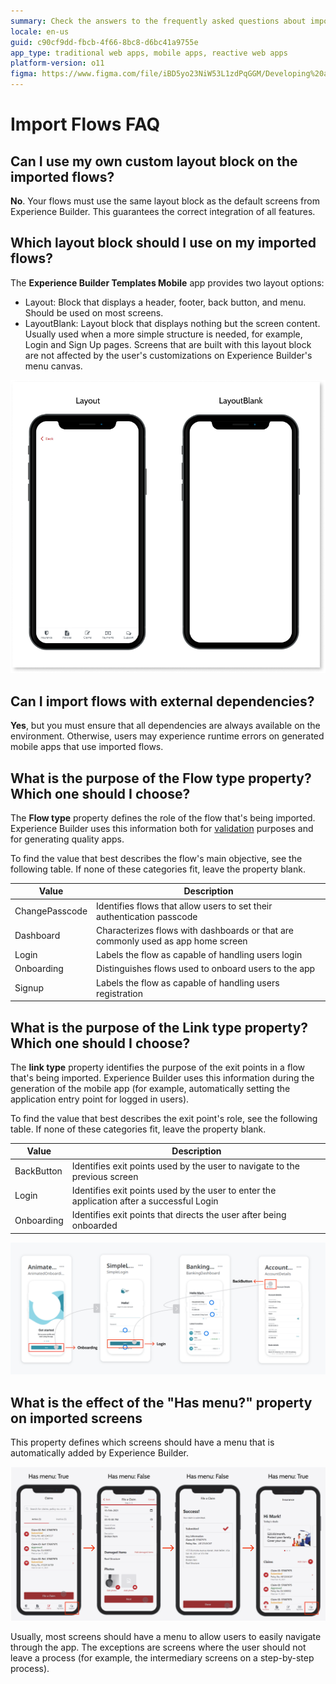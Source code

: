 ```yaml
---
summary: Check the answers to the frequently asked questions about importing Flows to Experience Builder.
locale: en-us
guid: c90cf9dd-fbcb-4f66-8bc8-d6bc41a9755e
app_type: traditional web apps, mobile apps, reactive web apps
platform-version: o11
figma: https://www.figma.com/file/iBD5yo23NiW53L1zdPqGGM/Developing%20an%20Application?node-id=4454:2893
---
```


# Import Flows FAQ

## Can I use my own custom layout block on the imported flows?

**No**. Your flows must use the same layout block as the default screens from Experience Builder. This guarantees the correct integration of all features.

## Which layout block should I use on my imported flows?

The **Experience Builder Templates Mobile** app provides two layout options:

* Layout: Block that displays a header, footer, back button, and menu. Should be used on most screens.
* LayoutBlank: Layout block that displays nothing but the screen content. Usually used when a more simple structure is needed, for example, Login and Sign Up pages. Screens that are built with this layout block are not affected by the user's customizations on Experience Builder's menu canvas.

![Screenshot of Experience Builder layout options including the standard layout and LayoutBlank](images/layout-options-eb.png "Experience Builder Layout Options")

## Can I import flows with external dependencies?

**Yes**, but you must ensure that all dependencies are always available on the environment. Otherwise, users may experience runtime errors on generated mobile apps that use imported flows.

## What is the purpose of the Flow type property? Which one should I choose?

The **Flow type** property defines the role of the flow that's being imported. Experience Builder uses this information both for [validation](../ref/error-ref.md) purposes and for generating quality apps.

To find the value that best describes the flow's main objective, see the following table. If none of these categories fit, leave the property blank.

Value | Description |
---|---
ChangePasscode | Identifies flows that allow users to set their authentication passcode
Dashboard | Characterizes flows with dashboards or that are commonly used as app home screen
Login | Labels the flow as capable of handling users login
Onboarding | Distinguishes flows used to onboard users to the app
Signup | Labels the flow as capable of handling users registration

## What is the purpose of the Link type property? Which one should I choose?

The **link type** property identifies the purpose of the exit points in a flow that's being imported. Experience Builder uses this information during the generation of the mobile app (for example, automatically setting the application entry point for logged in users).


To find the value that best describes the exit point's role, see the following table. If none of these categories fit, leave the property blank.

Value | Description |
---|---
BackButton | Identifies exit points used by the user to navigate to the previous screen
Login | Identifies exit points used by the user to enter the application after a successful Login
Onboarding | Identifies exit points that directs the user after being onboarded

![Table describing different exit point types in Experience Builder such as BackButton, Login, and Onboarding](images/exit-point-type-eb.png "Experience Builder Exit Point Types")

## What is the effect of the "Has menu?" property on imported screens

This property defines which screens should have a menu that is automatically added by Experience Builder.

![Illustration of the 'Has menu?' property toggle in Experience Builder indicating whether a screen should have a menu](images/screen-has-menu-eb.png "Experience Builder Screen Menu Property")

Usually, most screens should have a menu to allow users to easily navigate through the app. The exceptions are screens where the user should not leave a process (for example, the intermediary screens on a step-by-step process).
